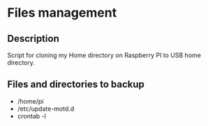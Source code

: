 # Files management

## Description
Script for cloning my Home directory on Raspberry PI to USB home directory.  

## Files and directories to backup
* /home/pi
* /etc/update-motd.d
* crontab -l

